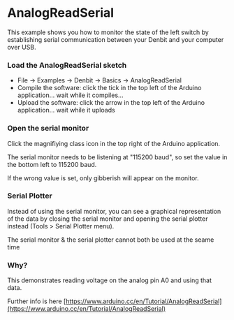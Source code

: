 # AnalogReadSerial

This example shows you how to monitor the state of the left switch by establishing serial communication 
between your Denbit and your computer over USB. 


### Load the AnalogReadSerial sketch
- File -> Examples -> Denbit -> Basics -> AnalogReadSerial
- Compile the software: click the tick in the top left of the Arduino application... wait while it compiles...
- Upload the software: click the arrow in the top left of the Arduino application... wait while it uploads
 
### Open the serial monitor
Click the magnifiying class icon in the top right of the Arduino application.
  
The serial monitor needs to be listening at "115200 baud", 
so set the value in the bottom left to 115200 baud.

If the wrong value is set, only gibberish will appear on the monitor. 

### Serial Plotter
Instead of using the serial monitor, you can see a graphical representation of the data by closing the serial monitor
and opening the serial plotter instead (Tools > Serial Plotter menu). 

The serial monitor & the serial plotter cannot both be used at the seame time

### Why?
This demonstrates reading voltage on the analog pin A0 and using that data.

Further info is here [https://www.arduino.cc/en/Tutorial/AnalogReadSerial](https://www.arduino.cc/en/Tutorial/AnalogReadSerial)
